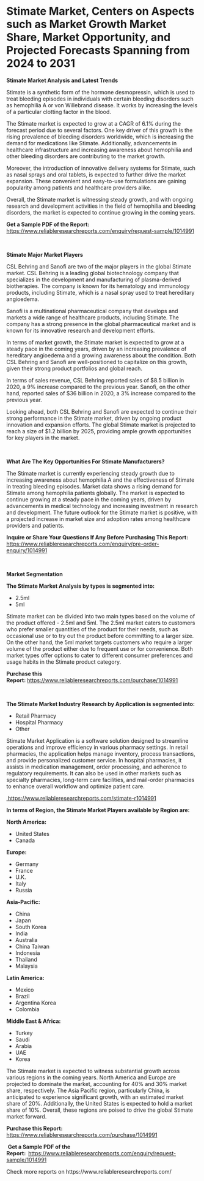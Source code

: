 <p><h1>Stimate Market, Centers on Aspects such as Market Growth Market Share, Market Opportunity, and Projected Forecasts Spanning from 2024 to 2031</h1></p><p><strong>Stimate Market Analysis and Latest Trends</strong></p>
<p><p>Stimate is a synthetic form of the hormone desmopressin, which is used to treat bleeding episodes in individuals with certain bleeding disorders such as hemophilia A or von Willebrand disease. It works by increasing the levels of a particular clotting factor in the blood.</p><p>The Stimate market is expected to grow at a CAGR of 6.1% during the forecast period due to several factors. One key driver of this growth is the rising prevalence of bleeding disorders worldwide, which is increasing the demand for medications like Stimate. Additionally, advancements in healthcare infrastructure and increasing awareness about hemophilia and other bleeding disorders are contributing to the market growth.</p><p>Moreover, the introduction of innovative delivery systems for Stimate, such as nasal sprays and oral tablets, is expected to further drive the market expansion. These convenient and easy-to-use formulations are gaining popularity among patients and healthcare providers alike.</p><p>Overall, the Stimate market is witnessing steady growth, and with ongoing research and development activities in the field of hemophilia and bleeding disorders, the market is expected to continue growing in the coming years.</p></p>
<p><strong>Get a Sample PDF of the Report:&nbsp;</strong> <a href="https://www.reliableresearchreports.com/enquiry/request-sample/1014991">https://www.reliableresearchreports.com/enquiry/request-sample/1014991</a></p>
<p>&nbsp;</p>
<p><strong>Stimate Major Market Players</strong></p>
<p><p>CSL Behring and Sanofi are two of the major players in the global Stimate market. CSL Behring is a leading global biotechnology company that specializes in the development and manufacturing of plasma-derived biotherapies. The company is known for its hematology and immunology products, including Stimate, which is a nasal spray used to treat hereditary angioedema.</p><p>Sanofi is a multinational pharmaceutical company that develops and markets a wide range of healthcare products, including Stimate. The company has a strong presence in the global pharmaceutical market and is known for its innovative research and development efforts.</p><p>In terms of market growth, the Stimate market is expected to grow at a steady pace in the coming years, driven by an increasing prevalence of hereditary angioedema and a growing awareness about the condition. Both CSL Behring and Sanofi are well-positioned to capitalize on this growth, given their strong product portfolios and global reach.</p><p>In terms of sales revenue, CSL Behring reported sales of $8.5 billion in 2020, a 9% increase compared to the previous year. Sanofi, on the other hand, reported sales of $36 billion in 2020, a 3% increase compared to the previous year.</p><p>Looking ahead, both CSL Behring and Sanofi are expected to continue their strong performance in the Stimate market, driven by ongoing product innovation and expansion efforts. The global Stimate market is projected to reach a size of $1.2 billion by 2025, providing ample growth opportunities for key players in the market.</p></p>
<p>&nbsp;</p>
<p><strong>What Are The Key Opportunities For Stimate Manufacturers?</strong></p>
<p><p>The Stimate market is currently experiencing steady growth due to increasing awareness about hemophilia A and the effectiveness of Stimate in treating bleeding episodes. Market data shows a rising demand for Stimate among hemophilia patients globally. The market is expected to continue growing at a steady pace in the coming years, driven by advancements in medical technology and increasing investment in research and development. The future outlook for the Stimate market is positive, with a projected increase in market size and adoption rates among healthcare providers and patients.</p></p>
<p><strong>Inquire or Share Your Questions If Any Before Purchasing This Report:</strong> <a href="https://www.reliableresearchreports.com/enquiry/pre-order-enquiry/1014991">https://www.reliableresearchreports.com/enquiry/pre-order-enquiry/1014991</a></p>
<p>&nbsp;</p>
<p><strong>Market Segmentation</strong></p>
<p><strong>The Stimate Market Analysis by types is segmented into:</strong></p>
<p><ul><li>2.5ml</li><li>5ml</li></ul></p>
<p><p>Stimate market can be divided into two main types based on the volume of the product offered - 2.5ml and 5ml. The 2.5ml market caters to customers who prefer smaller quantities of the product for their needs, such as occasional use or to try out the product before committing to a larger size. On the other hand, the 5ml market targets customers who require a larger volume of the product either due to frequent use or for convenience. Both market types offer options to cater to different consumer preferences and usage habits in the Stimate product category.</p></p>
<p><strong>Purchase this Report:&nbsp;</strong><a href="https://www.reliableresearchreports.com/purchase/1014991">https://www.reliableresearchreports.com/purchase/1014991</a></p>
<p>&nbsp;</p>
<p><strong>The Stimate Market Industry Research by Application is segmented into:</strong></p>
<p><ul><li>Retail Pharmacy</li><li>Hospital Pharmacy</li><li>Other</li></ul></p>
<p><p>Stimate Market Application is a software solution designed to streamline operations and improve efficiency in various pharmacy settings. In retail pharmacies, the application helps manage inventory, process transactions, and provide personalized customer service. In hospital pharmacies, it assists in medication management, order processing, and adherence to regulatory requirements. It can also be used in other markets such as specialty pharmacies, long-term care facilities, and mail-order pharmacies to enhance overall workflow and optimize patient care.</p></p>
<p><a href="https://www.reliableresearchreports.com/stimate-r1014991">&nbsp;https://www.reliableresearchreports.com/stimate-r1014991</a></p>
<p><strong>In terms of Region, the Stimate Market Players available by Region are:</strong></p>
<p>
    <p> <strong> North America: </strong>
        <ul>
            <li>United States</li>
            <li>Canada</li>
        </ul>
        </p> 
    <p> <strong> Europe: </strong>
        <ul>
            <li>Germany</li>
            <li>France</li>
            <li>U.K.</li>
            <li>Italy</li>
            <li>Russia</li>
        </ul>
        </p> 
    <p> <strong> Asia-Pacific: </strong>
        <ul>
            <li>China</li>
            <li>Japan</li>
            <li>South Korea</li>
            <li>India</li>
            <li>Australia</li>
            <li>China Taiwan</li>
            <li>Indonesia</li>
            <li>Thailand</li>
            <li>Malaysia</li>
        </ul>
        </p> 
    <p> <strong> Latin America: </strong>
        <ul>
            <li>Mexico</li>
            <li>Brazil</li>
            <li>Argentina Korea</li>
            <li>Colombia</li>
        </ul>
        </p> 
    <p> <strong> Middle East & Africa: </strong>
        <ul>
            <li>Turkey</li>
            <li>Saudi</li>
            <li>Arabia</li>
            <li>UAE</li>
            <li>Korea</li>
        </ul>
    </p>
    </p>
<p><p>The Stimate market is expected to witness substantial growth across various regions in the coming years. North America and Europe are projected to dominate the market, accounting for 40% and 30% market share, respectively. The Asia Pacific region, particularly China, is anticipated to experience significant growth, with an estimated market share of 20%. Additionally, the United States is expected to hold a market share of 10%. Overall, these regions are poised to drive the global Stimate market forward.</p></p>
<p><strong>Purchase this Report: </strong><a href="https://www.reliableresearchreports.com/purchase/1014991">https://www.reliableresearchreports.com/purchase/1014991</a></p>
<p>&nbsp;<strong>Get a Sample PDF of the Report:&nbsp;&nbsp;</strong><a href="https://www.reliableresearchreports.com/enquiry/request-sample/1014991">https://www.reliableresearchreports.com/enquiry/request-sample/1014991</a></p>
<p><strong></strong></p>
<p>Check more reports on https://www.reliableresearchreports.com/</p>